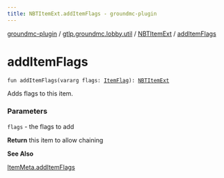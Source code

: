 ```yaml
---
title: NBTItemExt.addItemFlags - groundmc-plugin
---
```


[groundmc-plugin](../../index.html) / [gtlp.groundmc.lobby.util](../index.html) / [NBTItemExt](index.html) / [addItemFlags](.)

# addItemFlags

`fun addItemFlags(vararg flags: `[`ItemFlag`](https://hub.spigotmc.org/javadocs/spigot/org/bukkit/inventory/ItemFlag.html)`): `[`NBTItemExt`](index.html)

Adds flags to this item.

### Parameters

`flags` - the flags to add

**Return**
this item to allow chaining

**See Also**

[ItemMeta.addItemFlags](https://hub.spigotmc.org/javadocs/spigot/org/bukkit/inventory/meta/ItemMeta.html#addItemFlags(org.bukkit.inventory.ItemFlag...))

